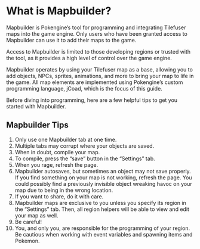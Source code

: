 # What is Mapbuilder?
Mapbuilder is Pokengine’s tool for programming and integrating Tilefuser maps into the game engine. Only users who have been granted access to Mapbuilder can use it to add their maps to the game. 

Access to Mapbuilder is limited to those developing regions or trusted with the tool, as it provides a high level of control over the game engine.

Mapbuilder operates by using your Tilefuser map as a base, allowing you to add objects, NPCs, sprites, animations, and more to bring your map to life in the game. All map elements are implemented using Pokengine’s custom programming language, jCoad, which is the focus of this guide.

Before diving into programming, here are a few helpful tips to get you started with Mapbuilder.

## Mapbuilder Tips
1. Only use one Mapbuilder tab at one time.
2. Multiple tabs may corrupt where your objects are saved.
3. When in doubt, compile your map.
4. To compile, press the “save” button in the “Settings” tab.
5. When you rage, refresh the page.
6. Mapbuilder autosaves, but sometimes an object may not save properly. If you find something on your map is not working, refresh the page. You could possibly find a previously invisible object wreaking havoc on your map due to being in the wrong location.
7. If you want to share, do it with care.
8. Mapbuilder maps are exclusive to you unless you specify its region in the “Settings” tab. Then, all region helpers will be able to view and edit your map as well.
9. Be careful!
10. You, and only you, are responsible for the programming of your region. Be cautious when working with event variables and spawning items and Pokemon.
